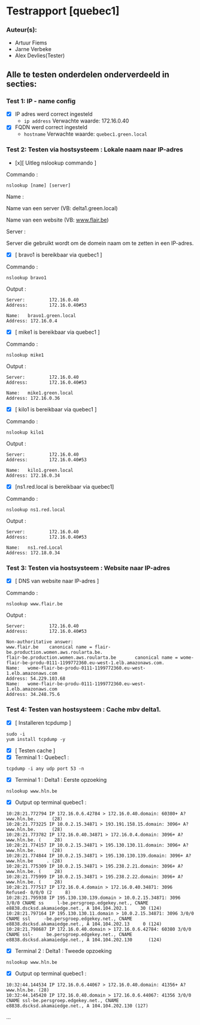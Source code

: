 # Testrapport [quebec1]

### Auteur(s):
- Artuur Fiems
- Jarne Verbeke
- Alex Devlies(Tester)


## Alle te testen onderdelen onderverdeeld in secties:
### Test 1: IP - name config

- [x] IP adres werd correct ingesteld
  - ```ip address```
  Verwachte waarde: 172.16.0.40
- [x] FQDN werd correct ingesteld
  - ```hostname```
  Verwachte waarde: `quebec1.green.local`

### Test 2: Testen via hostsysteem : Lokale naam naar IP-adres

- [x][ Uitleg nslookup commando ]

Commando :
```
nslookup [name] [server]
```
Name :

Name van een server (VB: delta1.green.local)

Name van een website (VB: www.flair.be)

Server :

Server die gebruikt wordt om de domein naam om te zetten in een IP-adres.

- [x] [ bravo1 is bereikbaar via quebec1 ]

Commando :
```
nslookup bravo1
```
Output :
```
Server:         172.16.0.40
Address:        172.16.0.40#53

Name:   bravo1.green.local
Address: 172.16.0.4

```
- [X] [ mike1 is bereikbaar via quebec1 ]

Commando :
```
nslookup mike1
```
Output :
```
Server:         172.16.0.40
Address:        172.16.0.40#53

Name:   mike1.green.local
Address: 172.16.0.36

```
- [X] [ kilo1 is bereikbaar via quebec1 ]

Commando :
```
nslookup kilo1
```
Output :
```
Server:         172.16.0.40
Address:        172.16.0.40#53

Name:   kilo1.green.local
Address: 172.16.0.34

```

- [x] [ns1.red.local is bereikbaar via quebec1]

Commando :
```
nslookup ns1.red.local
```
Output :
```
Server:         172.16.0.40
Address:        172.16.0.40#53

Name:   ns1.red.Local
Address: 172.18.0.34

```

### Test 3: Testen via hostsysteem : Website naar IP-adres

- [X] [ DNS van website naar IP-adres ]

Commando :
```
nslookup www.flair.be
```
Output :
```
Server:         172.16.0.40
Address:        172.16.0.40#53

Non-authoritative answer:
www.flair.be    canonical name = flair-be.production.women.aws.roularta.be.
flair-be.production.women.aws.roularta.be       canonical name = wome-flair-be-produ-0111-1199772360.eu-west-1.elb.amazonaws.com.
Name:   wome-flair-be-produ-0111-1199772360.eu-west-1.elb.amazonaws.com
Address: 54.229.103.68
Name:   wome-flair-be-produ-0111-1199772360.eu-west-1.elb.amazonaws.com
Address: 34.248.75.6

```

### Test 4: Testen van hostsysteem : Cache mbv delta1.

- [x] [ Installeren tcpdump ]
```
sudo -i
yum install tcpdump -y
```

- [X] [ Testen cache ]
- [X] Terminal 1 : Quebec1 :
```
tcpdump -i any udp port 53 -n
```

- [X] Terminal 1 : Delta1 : Eerste opzoeking
```
nslookup www.hln.be
```
- [X] Output op terminal quebec1 :
```
10:28:21.772794 IP 172.16.0.6.42784 > 172.16.0.40.domain: 60380+ A? www.hln.be.      (28)
10:28:21.773225 IP 10.0.2.15.34871 > 193.191.158.15.domain: 3096+ A? www.hln.be.      (28)
10:28:21.773782 IP 172.16.0.40.34871 > 172.16.0.4.domain: 3096+ A? www.hln.be. (     28)
10:28:21.774157 IP 10.0.2.15.34871 > 195.130.130.11.domain: 3096+ A? www.hln.be.      (28)
10:28:21.774844 IP 10.0.2.15.34871 > 195.130.130.139.domain: 3096+ A? www.hln.be     . (28)
10:28:21.775309 IP 10.0.2.15.34871 > 195.238.2.21.domain: 3096+ A? www.hln.be. (     28)
10:28:21.775999 IP 10.0.2.15.34871 > 195.238.2.22.domain: 3096+ A? www.hln.be. (     28)
10:28:21.777517 IP 172.16.0.4.domain > 172.16.0.40.34871: 3096 Refused- 0/0/0 (2     8)
10:28:21.795938 IP 195.130.130.139.domain > 10.0.2.15.34871: 3096 3/0/0 CNAME ss     l-be.persgroep.edgekey.net., CNAME e8838.dscksd.akamaiedge.net., A 104.104.202.1     30 (124)
10:28:21.797164 IP 195.130.130.11.domain > 10.0.2.15.34871: 3096 3/0/0 CNAME ssl     -be.persgroep.edgekey.net., CNAME e8838.dscksd.akamaiedge.net., A 104.104.202.13     0 (124)
10:28:21.798687 IP 172.16.0.40.domain > 172.16.0.6.42784: 60380 3/0/0 CNAME ssl-     be.persgroep.edgekey.net., CNAME e8838.dscksd.akamaiedge.net., A 104.104.202.130      (124)
```

- [X] Terminal 2 : Delta1 : Tweede opzoeking
```
nslookup www.hln.be
```
- [X] Output op terminal quebec1 :
```
10:32:44.144534 IP 172.16.0.6.44067 > 172.16.0.40.domain: 41356+ A? www.hln.be. (28)
10:32:44.145420 IP 172.16.0.40.domain > 172.16.0.6.44067: 41356 3/0/0 CNAME ssl-be.persgroep.edgekey.net., CNAME e8838.dscksd.akamaiedge.net., A 104.104.202.130 (127)
```

...
